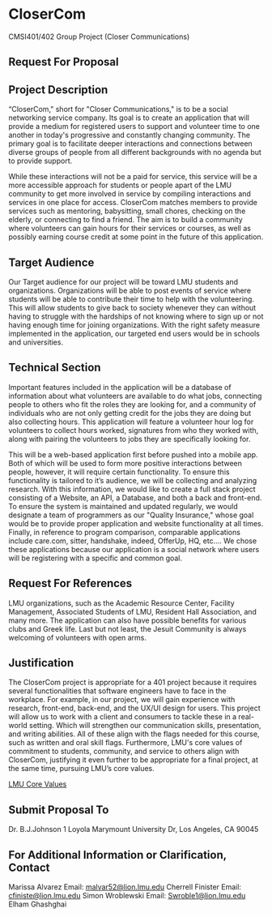 # CloserCom
CMSI401/402 Group Project (Closer Communications)

## Request For Proposal
## Project Description
“CloserCom," short for "Closer Communications," is to be a social networking service company. Its goal is to create an application that will provide a medium for registered users to support and volunteer time to one another in today's progressive and constantly changing community. The primary goal is to facilitate deeper interactions and connections between diverse groups of people from all different backgrounds with no agenda but to provide support.  

While these interactions will not be a paid for service, this service will be a more accessible approach for students or people apart of the LMU community to get more involved in service by compiling interactions and services in one place for access. CloserCom matches members to provide services such as mentoring, babysitting, small chores, checking on the elderly, or connecting to find a friend. The aim is to build a community where volunteers can gain hours for their services or courses, as well as possibly earning course credit at some point in the future of this application.

## Target Audience
Our Target audience for our project will be toward LMU students and organizations. Organizations will be able to post events of service where students will be able to contribute their time to help with the volunteering. This will allow students to give back to society whenever they can without having to struggle with the hardships of not knowing where to sign up or not having enough time for joining organizations. With the right safety measure implemented in the application, our targeted end users would be in schools and universities.

## Technical Section
Important features included in the application will be a database of information about what volunteers are available to do what jobs, connecting people to others who fit the roles they are looking for, and a community of individuals who are not only getting credit for the jobs they are doing but also collecting hours. This application will feature a volunteer hour log for volunteers to collect hours worked, signatures from who they worked with, along with pairing the volunteers to jobs they are specifically looking for.

This will be a web-based application first before pushed into a mobile app. Both of which will be used to form more positive interactions between people, however, it will require certain functionality. To ensure this functionality is tailored to it’s audience, we will be collecting and analyzing research. With this information, we would like to create a full stack project consisting of a Website, an API, a Database, and both a back and front-end. To ensure the system is maintained and updated regularly, we would designate a team of programmers as our "Quality Insurance," whose goal would be to provide proper application and website functionality at all times. Finally, in reference to program comparison, comparable applications include care.com, sitter, handshake, indeed, OfferUp, HQ, etc.… We chose these applications because our application is a social network where users will be registering with a specific and common goal.

## Request For References
LMU organizations, such as the Academic Resource Center, Facility Management, Associated Students of LMU, Resident Hall Association, and many more. The application can also have possible benefits for various clubs and Greek life. Last but not least, the Jesuit Community is always welcoming of volunteers with open arms.

## Justification
The CloserCom project is appropriate for a 401 project because it requires several functionalities that software engineers have to face in the workplace. For example, in our project, we will gain experience with research, front-end, back-end, and the UX/UI design for users. This project will allow us to work with a client and consumers to tackle these in a real-world setting. Which will strengthen our communication skills, presentation, and writing abilities. All of these align with the flags needed for this course, such as written and oral skill flags. Furthermore, LMU's core values of commitment to students, community, and service to others align with CloserCom, justifying it even further to be appropriate for a final project, at the same time, pursuing LMU’s core values.

[LMU Core Values](https://academics.lmu.edu/strategicplan/strategicplan2012-2020/strategicplantableofcontents/corevalues/)

## Submit Proposal To
Dr. B.J.Johnson
1 Loyola Marymount University Dr, Los Angeles, CA 90045

## For Additional Information or Clarification, Contact
Marissa Alvarez
Email: malvar52@lion.lmu.edu
Cherrell Finister
Email: cfiniste@lion.lmu.edu
Simon Wroblewski
Email: Swroble1@lion.lmu.edu
Elham Ghashghai
